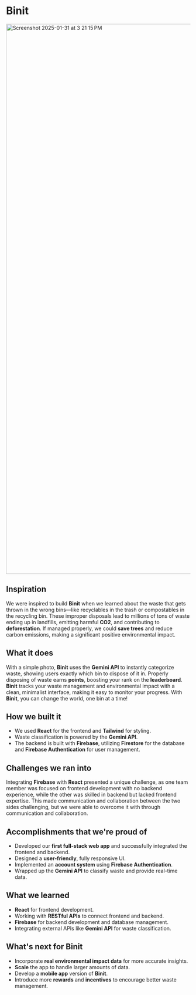 # Binit

<img width="1500" alt="Screenshot 2025-01-31 at 3 21 15 PM" src="https://github.com/user-attachments/assets/f8205360-7224-43e4-88d5-9864a6b86ab2" />

## **Inspiration**
We were inspired to build **Binit** when we learned about the waste that gets thrown in the wrong bins—like recyclables in the trash or compostables in the recycling bin. These improper disposals lead to millions of tons of waste ending up in landfills, emitting harmful **CO2**, and contributing to **deforestation**. If managed properly, we could **save trees** and reduce carbon emissions, making a significant positive environmental impact.

## **What it does**
With a simple photo, **Binit** uses the **Gemini API** to instantly categorize waste, showing users exactly which bin to dispose of it in. Properly disposing of waste earns **points**, boosting your rank on the **leaderboard**. **Binit** tracks your waste management and environmental impact with a clean, minimalist interface, making it easy to monitor your progress. With **Binit**, you can change the world, one bin at a time!

## **How we built it**
- We used **React** for the frontend and **Tailwind** for styling.
- Waste classification is powered by the **Gemini API**.
- The backend is built with **Firebase**, utilizing **Firestore** for the database and **Firebase Authentication** for user management.

## **Challenges we ran into**
Integrating **Firebase** with **React** presented a unique challenge, as one team member was focused on frontend development with no backend experience, while the other was skilled in backend but lacked frontend expertise. This made communication and collaboration between the two sides challenging, but we were able to overcome it with through communication and collaboration.

## **Accomplishments that we're proud of**
- Developed our **first full-stack web app** and successfully integrated the frontend and backend.
- Designed a **user-friendly**, fully responsive UI.
- Implemented an **account system** using **Firebase Authentication**.
- Wrapped up the **Gemini API** to classify waste and provide real-time data.

## **What we learned**
- **React** for frontend development.
- Working with **RESTful APIs** to connect frontend and backend.
- **Firebase** for backend development and database management.
- Integrating external APIs like **Gemini API** for waste classification.

## **What's next for Binit**
- Incorporate **real environmental impact data** for more accurate insights.
- **Scale** the app to handle larger amounts of data.
- Develop a **mobile app** version of **Binit**.
- Introduce more **rewards** and **incentives** to encourage better waste management.

 
